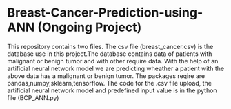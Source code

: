 # Breast-Cancer-Prediction-using-ANN (Ongoing Project)
This repository contains two files. The csv file (breast_cancer.csv) is the database use in this project.The database contains data of patients with malignant or benign tumor and with other require data.
With the help of an artificial neural network model we are predicting wheather a patient with the above data has a malignant or benign tumor.
The packages reqire are pandas,numpy,sklearn,tensorflow. The code for the .csv file upload, the artificial neural network model and predefined input value is in the python file (BCP_ANN.py)
